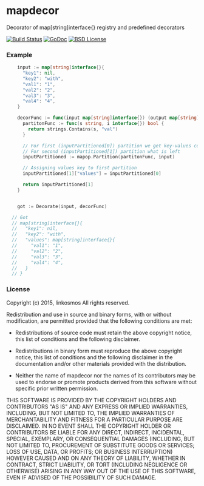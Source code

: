 # mapdecor
Decorator of map[string]interface{} registry and predefined decorators

[![Build Status](https://travis-ci.org/linkosmos/mapdecor.svg?branch=master)](https://travis-ci.org/linkosmos/mapdecor)
[![GoDoc](http://godoc.org/github.com/linkosmos/mapdecor?status.svg)](http://godoc.org/github.com/linkosmos/mapdecor)
[![BSD License](http://img.shields.io/badge/license-BSD-blue.svg)](http://opensource.org/licenses/BSD-3-Clause)

### Example

```go
    input := map[string]interface{}{
      "key1": nil,
      "key2": "with",
      "val1": "1",
      "val2": "2",
      "val3": "3",
      "val4": "4",
    }

    decorFunc := func(input map[string]interface{}) (output map[string]interface{}) {
      partitonFunc := func(s string, i interface{}) bool {
        return strings.Contains(s, "val")
      }

      // For first (inputPartitioned[0]) partition we get key-values containing 'val' in key
      // For second (inputPartitioned[1]) partition what is left
      inputPartitioned := mapop.Partition(partitonFunc, input)

      // Assigning values key to first partition
      inputPartitioned[1]["values"] = inputPartitioned[0]

      return inputPartitioned[1]
    }


    got := Decorate(input, decorFunc)

  // Got
  // map[string]interface{}{
  //   "key1": nil,
  //   "key2": "with",
  //   "values": map[string]interface{}{
  //     "val1": "1",
  //     "val2": "2",
  //     "val3": "3",
  //     "val4": "4",
  //   }
  // }

```

### License

Copyright (c) 2015, linkosmos
All rights reserved.

Redistribution and use in source and binary forms, with or without
modification, are permitted provided that the following conditions are met:

* Redistributions of source code must retain the above copyright notice, this
  list of conditions and the following disclaimer.

* Redistributions in binary form must reproduce the above copyright notice,
  this list of conditions and the following disclaimer in the documentation
  and/or other materials provided with the distribution.

* Neither the name of mapdecor nor the names of its
  contributors may be used to endorse or promote products derived from
  this software without specific prior written permission.

THIS SOFTWARE IS PROVIDED BY THE COPYRIGHT HOLDERS AND CONTRIBUTORS "AS IS"
AND ANY EXPRESS OR IMPLIED WARRANTIES, INCLUDING, BUT NOT LIMITED TO, THE
IMPLIED WARRANTIES OF MERCHANTABILITY AND FITNESS FOR A PARTICULAR PURPOSE ARE
DISCLAIMED. IN NO EVENT SHALL THE COPYRIGHT HOLDER OR CONTRIBUTORS BE LIABLE
FOR ANY DIRECT, INDIRECT, INCIDENTAL, SPECIAL, EXEMPLARY, OR CONSEQUENTIAL
DAMAGES (INCLUDING, BUT NOT LIMITED TO, PROCUREMENT OF SUBSTITUTE GOODS OR
SERVICES; LOSS OF USE, DATA, OR PROFITS; OR BUSINESS INTERRUPTION) HOWEVER
CAUSED AND ON ANY THEORY OF LIABILITY, WHETHER IN CONTRACT, STRICT LIABILITY,
OR TORT (INCLUDING NEGLIGENCE OR OTHERWISE) ARISING IN ANY WAY OUT OF THE USE
OF THIS SOFTWARE, EVEN IF ADVISED OF THE POSSIBILITY OF SUCH DAMAGE.
